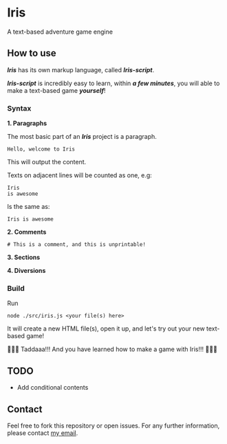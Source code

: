 # Iris
A text-based adventure game engine

## How to use
***Iris*** has its own markup language, called ***Iris-script***.

***Iris-script*** is incredibly easy to learn, within ***a few minutes***, you will able to make a text-based game ***yourself***!

### Syntax
**1. Paragraphs**

The most basic part of an ***Iris*** project is a paragraph.
```
Hello, welcome to Iris
```
This will output the content.

Texts on adjacent lines will be counted as one, e.g:
```
Iris
is awesome
```
Is the same as:
```
Iris is awesome
```

**2. Comments**

```
# This is a comment, and this is unprintable!
```

**3. Sections**



**4. Diversions**



### Build
Run
```
node ./src/iris.js <your file(s) here>
```
It will create a new HTML file(s), open it up, and let's try out your new text-based game! 

🎉🎉🥳 Taddaaa!!! And you have learned how to make a game with Iris!!! 🎊🎊👏

## TODO
- Add conditional contents

## Contact
Feel free to fork this repository or open issues. For any further information, please contact [my email](mailto:nguyengiabach1201@gmail.com).
